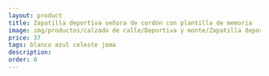 ```yaml
---
layout: product
title: Zapatilla deportiva señora de cordón con plantilla de memoria 
image: img/productos/calzado de calle/Deportiva y monte/Zapatilla deportiva señora de cordón con plantilla de memoria =37 =blanco azul celeste joma.webp
price: 37 
tags: blanco azul celeste joma
description: 
order: 0
---
```

